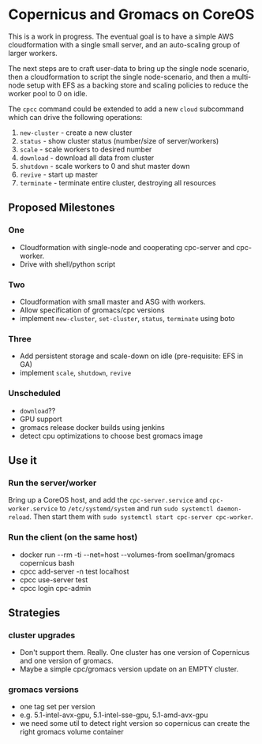 # Copernicus and Gromacs on CoreOS

This is a work in progress. The eventual goal is to have a simple AWS cloudformation with a single small server, and an auto-scaling group of larger workers.

The next steps are to craft user-data to bring up the single node scenario, then a cloudformation to script the single node-scenario, and then a multi-node setup with EFS as a backing store and scaling policies to reduce the worker pool to 0 on idle.

The `cpcc` command could be extended to add a new `cloud` subcommand which can drive the following operations:

1. `new-cluster` - create a new cluster
1. `status` - show cluster status (number/size of server/workers)
1. `scale` - scale workers to desired number
1. `download` - download all data from cluster
1. `shutdown` - scale workers to 0 and shut master down
1. `revive` - start up master
1. `terminate` - terminate entire cluster, destroying all resources

## Proposed Milestones

### One

- Cloudformation with single-node and cooperating cpc-server and cpc-worker.
- Drive with shell/python script

### Two

- Cloudformation with small master and ASG with workers.
- Allow specification of gromacs/cpc versions
- implement `new-cluster`, `set-cluster`, `status`, `terminate` using boto

### Three

- Add persistent storage and scale-down on idle (pre-requisite: EFS in GA)
- implement `scale`, `shutdown`, `revive`

### Unscheduled

- `download`??
- GPU support
- gromacs release docker builds using jenkins
- detect cpu optimizations to choose best gromacs image

## Use it

### Run the server/worker

Bring up a CoreOS host, and add the `cpc-server.service` and `cpc-worker.service` to `/etc/systemd/system` and run `sudo systemctl daemon-reload`. Then start them with `sudo systemctl start cpc-server cpc-worker`.

### Run the client (on the same host)

- docker run --rm -ti --net=host --volumes-from soellman/gromacs copernicus bash
- cpcc add-server -n test localhost
- cpcc use-server test
- cpcc login cpc-admin

## Strategies

### cluster upgrades

- Don't support them. Really. One cluster has one version of Copernicus and one version of gromacs.
- Maybe a simple cpc/gromacs version update on an EMPTY cluster.

### gromacs versions

- one tag set per version
- e.g. 5.1-intel-avx-gpu, 5.1-intel-sse-gpu, 5.1-amd-avx-gpu
- we need some util to detect right version so copernicus can create the right gromacs volume container
